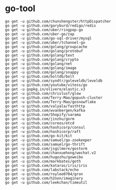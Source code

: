 # go-tool

    go get -u github.com/chunshengster/httpDispatcher
    go get -u github.com/garyburd/redigo/redis
    go get -u github.com/uber/ringpop-go
    go get -u github.com/uber-go/zap
    go get -u github.com/go-sql-driver/mysql
    go get -u github.com/uber/tchannel-go
    go get -u github.com/golang/groupcache
    go get -u github.com/golang/protobuf
    go get -u github.com/golang/text
    go get -u github.com/golang/crypto
    go get -u github.com/golang/net
    go get -u github.com/golang/image
    go get -u github.com/golang/snappy
    go get -u github.com/boltdb/bolt
    go get -u github.com/syndtr/goleveldb/leveldb
    go get -u github.com/youtube/vitess/go
    go get -u gopkg.in/olivere/elastic.v3
    go get -u github.com/chrislusf/glow
    go get -u github.com/Terry-Mao/gopush-cluster
    go get -u github.com/Terry-Mao/gosnowflake
    go get -u github.com/valyala/fasthttp
    go get -u github.com/wvanbergen/kafka
    go get -u github.com/Shopify/sarama
    go get -u github.com/jinzhu/gorm
    go get -u github.com/coreos/etcd
    go get -u github.com/hashicorp/consul
    go get -u github.com/hashicorp/raft
    go get -u github.com/go-kit/kit
    go get -u github.com/samuel/go-zookeeper
    go get -u github.com/samuel/go-thrift
    go get -u github.com/jsgilmore/gostorm
    go get -u github.com/chanxuehong/wechat.v2
    go get -u github.com/hugozhu/goweibo
    go get -u github.com/markbates/goth
    go get -u github.com/kataras/iris/iris
    go get -u github.com/labstack/echo
    go get -u github.com/roylee0704/gron
    go get -u github.com/h2non/imaginary
    go get -u github.com/leekchan/timeutil
    
